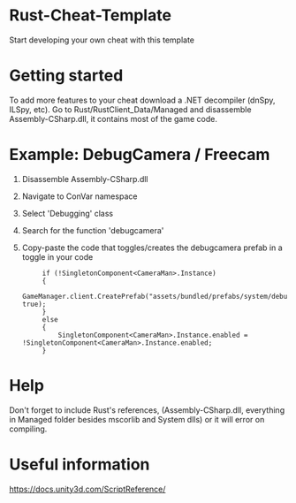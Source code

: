 # Rust-Cheat-Template
Start developing your own cheat with this template

# Getting started
To add more features to your cheat download a .NET decompiler (dnSpy, ILSpy, etc).
Go to Rust/RustClient_Data/Managed and disassemble Assembly-CSharp.dll, it contains most of the game code.

# Example: DebugCamera / Freecam
1. Disassemble Assembly-CSharp.dll
2. Navigate to ConVar namespace
3. Select 'Debugging' class
4. Search for the function 'debugcamera'
5. Copy-paste the code that toggles/creates the debugcamera prefab in a toggle in your code

			if (!SingletonComponent<CameraMan>.Instance)
			{
				GameManager.client.CreatePrefab("assets/bundled/prefabs/system/debug/debug_camera.prefab", true);
			}
			else
			{
				SingletonComponent<CameraMan>.Instance.enabled = !SingletonComponent<CameraMan>.Instance.enabled;
			}

# Help
Don't forget to include Rust's references, (Assembly-CSharp.dll, everything in Managed folder besides mscorlib and System dlls) or it will error on compiling.

# Useful information

https://docs.unity3d.com/ScriptReference/
